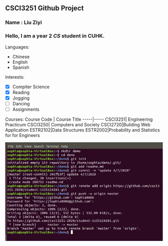 CSCI3251 Github Project
- 
### Name : Liu Ziyi
### Hello, I am a year 2 *CS* student in CUHK.
Languages:
* Chinese
* English
* Spanish

Interests:
 - [x] Compiter Science
 - [x] Reading
 - [x] Jogging
 - [ ] Dancing
 - [ ] Assignments

Courses:
Course Code | Course Title
-----|-----
CSCI3251| Engineering Practicum
CSCI3250| Computers and Society
CSCI2720|Building Web Application
ESTR2102|Data Structures
ESTR2002|Probability and Statistics for for Engineers

![img](https://github.com/csci3251-2020/student-1155124281/blob/master/CSCI3251milestone2.png?raw=true)



  
